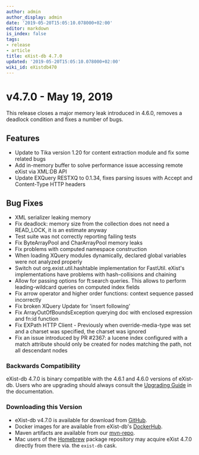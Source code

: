 ```yaml
---
author: admin
author_display: admin
date: '2019-05-20T15:05:10.078000+02:00'
editor: markdown
is_index: false
tags:
- release
- article
title: eXist-db 4.7.0
updated: '2019-05-20T15:05:10.078000+02:00'
wiki_id: eXistdb470
---
```


# v4.7.0 - May 19, 2019

This release closes a major memory leak introduced in 4.6.0, removes a deadlock condition and fixes a number of bugs.

## Features

* Update to Tika version 1.20 for content extraction module and fix some related bugs
* Add in-memory buffer to solve performance issue accessing remote eXist via XML:DB API
* Update EXQuery RESTXQ to 0.1.34, fixes parsing issues with Accept and Content-Type HTTP headers

## Bug Fixes

* XML serializer leaking memory
* Fix deadlock: memory size from the collection does not need a READ_LOCK, it is an estimate anyway
* Test suite was not correctly reporting failing tests
* Fix ByteArrayPool and CharArrayPool memory leaks
* Fix problems with computed namespace construction
* When loading XQuery modules dynamically, declared global variables were not analyzed properly
* Switch out org.exist.util.hashtable implementation for FastUtil. eXist's implementations have problems with hash-collisions and chaining
* Allow for passing options for ft:search queries. This allows to perform leading-wildcard queries on computed index fields
* Fix arrow operator and higher order functions: context sequence passed incorrectly
* Fix broken XQuery Update for 'insert following'
* Fix ArrayOutOfBoundsException querying doc with enclosed expression and fn:id function
* Fix EXPath HTTP Client - Previously when override-media-type was set and a charset was specified, the charset was ignored
* Fix an issue introduced by PR #2367: a lucene index configured with a match attribute should only be created for nodes matching the path, not all descendant nodes

### Backwards Compatibility

eXist-db 4.7.0 is binary compatible with the 4.6.1 and 4.6.0 versions of eXist-db. Users who are upgrading should always consult the [Upgrading Guide](https://exist-db.org/exist/apps/doc/upgrading.xml) in the documentation.


### Downloading this Version
* eXist-db v4.7.0 is available for download from [GitHub](https://github.com/eXist-db/exist/releases/tag/eXist-4.7.0).
* Docker images for are available from eXist-db's [DockerHub](https://hub.docker.com/r/existdb/existdb/tags/).
* Maven artifacts are available from our [mvn-repo](https://github.com/eXist-db/mvn-repo).
* Mac users of the [Homebrew](http://brew.sh) package repository may acquire eXist 4.7.0 directly from there via. the `exist-db` cask.
